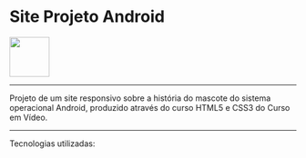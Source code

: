 
  <h1>Site Projeto Android</h1>   <img src="https://cdn.jsdelivr.net/gh/devicons/devicon/icons/android/android-original-wordmark.svg" width="70px" />


<hr>
Projeto de um site responsivo sobre a história do mascote do sistema operacional Android, produzido através do curso HTML5 e CSS3 do Curso em Vídeo.

<hr>
Tecnologias utilizadas:

